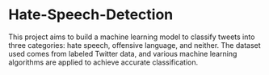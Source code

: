 # Hate-Speech-Detection
This project aims to build a machine learning model to classify tweets into three categories: hate speech, offensive language, and neither. The dataset used comes from labeled Twitter data, and various machine learning algorithms are applied to achieve accurate classification.
